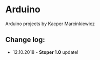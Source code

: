 # Arduino
Arduino projects by Kacper Marcinkiewicz

## Change log:

* 12.10.2018 - <b>Stoper 1.0</b> update!
